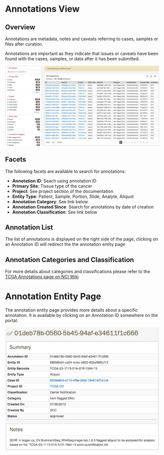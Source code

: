 # Annotations View

## Overview

Annotations are metadata, notes and caveats referring to cases, samples or files after curation.  

Annotations are important as they indicate that issues or caveats have been found with the cases, samples, or data after it has been submitted.

[![Annotations View](images/gdc-data-portal-annotations.png)](images/gdc-data-portal-annotations.png "Click to see the full image.")

## Facets

The following facets are available to search for annotations:

* __Annotation ID__: Seach using annotation ID
* __Primary Site__: Tissue type of the cancer
* __Project__: See project section of the documentation
* __Entity Type__: Patient, Sample, Portion, Slide, Analyte, Aliquot
* __Annotation Category__: See link below
* __Annotation Created Since__: Search for annotations by date of creation
* __Annotation Classification__: See link below

## Annotation List

The list of annotations is displayed on the right side of the page, clicking on an Annotation ID will redirect the the annotation entity page

## Annotation Categories and Classification

For more details about categories and classifications please refer to the [TCGA Annotations page on NCI Wiki](https://wiki.nci.nih.gov/display/TCGA/Introduction+to+Annotations)

# Annotation Entity Page

The annotation entity page provides more details about a specific annotation. It is available by clicking on an Annotation ID somewhere on the portal.

[![Annotation Entity Page](images/annotations-entity-page.png)](images/annotations-entity-page.png "Click to see the full image.")

